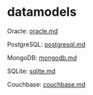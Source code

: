# datamodels

Oracle: [oracle.md](oracle.md)

PostgreSQL: [postgresql.md](postgresql.md)

MongoDB: [mongodb.md](mongodb.md)

SQLite: [sqlite.md](sqlite.md)

Couchbase: [couchbase.md](couchbase.md)
